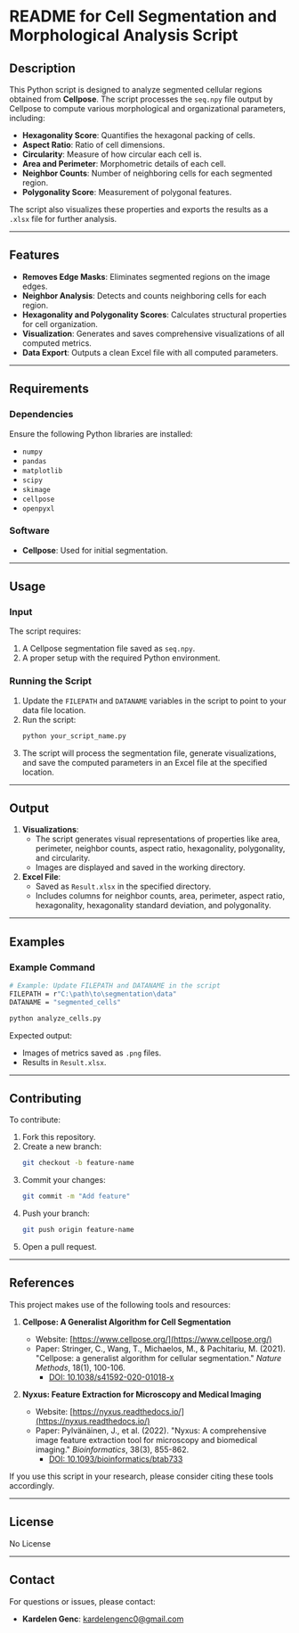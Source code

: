 # README for Cell Segmentation and Morphological Analysis Script

## Description

This Python script is designed to analyze segmented cellular regions obtained from **Cellpose**. The script processes the `seq.npy` file output by Cellpose to compute various morphological and organizational parameters, including:

- **Hexagonality Score**: Quantifies the hexagonal packing of cells.
- **Aspect Ratio**: Ratio of cell dimensions.
- **Circularity**: Measure of how circular each cell is.
- **Area and Perimeter**: Morphometric details of each cell.
- **Neighbor Counts**: Number of neighboring cells for each segmented region.
- **Polygonality Score**: Measurement of polygonal features.

The script also visualizes these properties and exports the results as a `.xlsx` file for further analysis.

---

## Features

- **Removes Edge Masks**: Eliminates segmented regions on the image edges.
- **Neighbor Analysis**: Detects and counts neighboring cells for each region.
- **Hexagonality and Polygonality Scores**: Calculates structural properties for cell organization.
- **Visualization**: Generates and saves comprehensive visualizations of all computed metrics.
- **Data Export**: Outputs a clean Excel file with all computed parameters.

---

## Requirements

### Dependencies
Ensure the following Python libraries are installed:

- `numpy`
- `pandas`
- `matplotlib`
- `scipy`
- `skimage`
- `cellpose`
- `openpyxl`

### Software
- **Cellpose**: Used for initial segmentation.

---

## Usage

### Input
The script requires:
1. A Cellpose segmentation file saved as `seq.npy`.
2. A proper setup with the required Python environment.

### Running the Script
1. Update the `FILEPATH` and `DATANAME` variables in the script to point to your data file location.
2. Run the script:
   ```bash
   python your_script_name.py
   ```
3. The script will process the segmentation file, generate visualizations, and save the computed parameters in an Excel file at the specified location.

---

## Output

1. **Visualizations**:
   - The script generates visual representations of properties like area, perimeter, neighbor counts, aspect ratio, hexagonality, polygonality, and circularity.
   - Images are displayed and saved in the working directory.
2. **Excel File**:
   - Saved as `Result.xlsx` in the specified directory.
   - Includes columns for neighbor counts, area, perimeter, aspect ratio, hexagonality, hexagonality standard deviation, and polygonality.

---

## Examples

### Example Command
```bash
# Example: Update FILEPATH and DATANAME in the script
FILEPATH = r"C:\path\to\segmentation\data"
DATANAME = "segmented_cells"

python analyze_cells.py
```

Expected output:
- Images of metrics saved as `.png` files.
- Results in `Result.xlsx`.

---

## Contributing

To contribute:
1. Fork this repository.
2. Create a new branch:
   ```bash
   git checkout -b feature-name
   ```
3. Commit your changes:
   ```bash
   git commit -m "Add feature"
   ```
4. Push your branch:
   ```bash
   git push origin feature-name
   ```
5. Open a pull request.

---

## References

This project makes use of the following tools and resources:

1. **Cellpose: A Generalist Algorithm for Cell Segmentation**  
   - Website: [https://www.cellpose.org/](https://www.cellpose.org/)  
   - Paper: Stringer, C., Wang, T., Michaelos, M., & Pachitariu, M. (2021). "Cellpose: a generalist algorithm for cellular segmentation." *Nature Methods*, 18(1), 100-106.  
     - [DOI: 10.1038/s41592-020-01018-x](https://doi.org/10.1038/s41592-020-01018-x)

2. **Nyxus: Feature Extraction for Microscopy and Medical Imaging**  
   - Website: [https://nyxus.readthedocs.io/](https://nyxus.readthedocs.io/)  
   - Paper: Pylvänäinen, J., et al. (2022). "Nyxus: A comprehensive image feature extraction tool for microscopy and biomedical imaging." *Bioinformatics*, 38(3), 855-862.  
     - [DOI: 10.1093/bioinformatics/btab733](https://doi.org/10.1093/bioinformatics/btab733)

If you use this script in your research, please consider citing these tools accordingly.

---

## License

No License

---

## Contact

For questions or issues, please contact:
- **Kardelen Genc**: kardelengenc0@gmail.com
